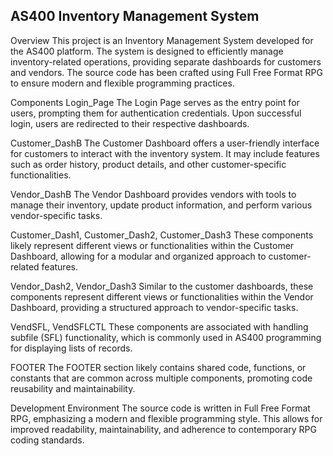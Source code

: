 ## AS400 Inventory Management System
Overview
This project is an Inventory Management System developed for the AS400 platform. The system is designed to efficiently manage inventory-related operations, providing separate dashboards for customers and vendors. The source code has been crafted using Full Free Format RPG to ensure modern and flexible programming practices.

Components
Login_Page
The Login Page serves as the entry point for users, prompting them for authentication credentials. Upon successful login, users are redirected to their respective dashboards.

Customer_DashB
The Customer Dashboard offers a user-friendly interface for customers to interact with the inventory system. It may include features such as order history, product details, and other customer-specific functionalities.

Vendor_DashB
The Vendor Dashboard provides vendors with tools to manage their inventory, update product information, and perform various vendor-specific tasks.

Customer_Dash1, Customer_Dash2, Customer_Dash3
These components likely represent different views or functionalities within the Customer Dashboard, allowing for a modular and organized approach to customer-related features.

Vendor_Dash2, Vendor_Dash3
Similar to the customer dashboards, these components represent different views or functionalities within the Vendor Dashboard, providing a structured approach to vendor-specific tasks.

VendSFL, VendSFLCTL
These components are associated with handling subfile (SFL) functionality, which is commonly used in AS400 programming for displaying lists of records.

FOOTER
The FOOTER section likely contains shared code, functions, or constants that are common across multiple components, promoting code reusability and maintainability.

Development Environment
The source code is written in Full Free Format RPG, emphasizing a modern and flexible programming style. This allows for improved readability, maintainability, and adherence to contemporary RPG coding standards.
